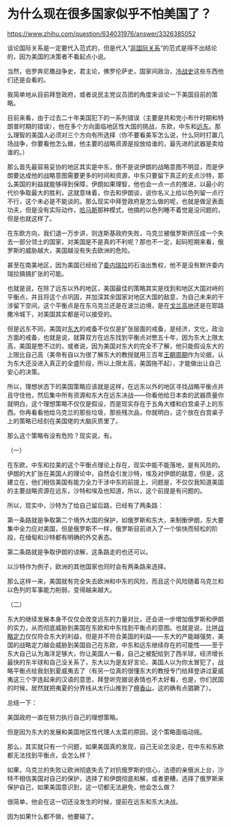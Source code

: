 # 为什么现在很多国家似乎不怕美国了？

https://www.zhihu.com/question/634031976/answer/3326385052

谈论国际关系是一定要代入范式的，但是代入“[非国际关系](https://www.zhihu.com/search?q=%E9%9D%9E%E5%9B%BD%E9%99%85%E5%85%B3%E7%B3%BB&search_source=Entity&hybrid_search_source=Entity&hybrid_search_extra=%7B%22sourceType%22%3A%22answer%22%2C%22sourceId%22%3A3326385052%7D)”的范式是得不出结论的，因为美国的决策者不看起点小说。

当然，伯罗奔尼撒战争史，君主论，佛罗伦萨史，国家间政治，[冷战史](https://www.zhihu.com/search?q=%E5%86%B7%E6%88%98%E5%8F%B2&search_source=Entity&hybrid_search_source=Entity&hybrid_search_extra=%7B%22sourceType%22%3A%22answer%22%2C%22sourceId%22%3A3326385052%7D)这些东西他们还是会看的。

我简单地从目前拜登政府，或者说民主党议员团的角度来谈论一下美国目前的策略。

目前来看，由于过去二十年美国犯下的一系列错误（主要是共和党小布什时期和特朗普时期的错误），他在多个方向面临地区性大国的挑战，东欧，中东和[远东](https://www.zhihu.com/search?q=%E8%BF%9C%E4%B8%9C&search_source=Entity&hybrid_search_source=Entity&hybrid_search_extra=%7B%22sourceType%22%3A%22answer%22%2C%22sourceId%22%3A3326385052%7D)。那么理智的美国人必须对三个方向有所选择（你不要看美军怎么说，什么同时打赢几场战争，你要看他怎么做，他主要的战略资源是投放给谁的，最先进的武器是卖给谁的。）

那么首先最容易妥协的地区其实是中东，倒不是说伊朗的战略意图不明显，而是伊朗要达成他的战略意图需要更多的时间和资源，中东只要留下真正的支点沙特，那么美国的利益就能够得到保障，伊朗如果理智，他也会一点一点的推进，以最小的代价争取最大的胜利，这就意味着，你去和伊朗谈，说你名义上给以色列留一点行不行，这个未必是不能谈的。那么现实中拜登政府是怎么做的呢，也就是做足表面功夫，但是没有实际动作，[哈马斯](https://www.zhihu.com/search?q=%E5%93%88%E9%A9%AC%E6%96%AF&search_source=Entity&hybrid_search_source=Entity&hybrid_search_extra=%7B%22sourceType%22%3A%22answer%22%2C%22sourceId%22%3A3326385052%7D)那种模式，他搞的以色列睡不着觉是没问题的，但是也就这样了。

在东欧方向，我们退一万步讲，则连斯基政府失败，乌克兰被俄罗斯挤压成一个失去一部分领土的国家，对美国是不是真的不利呢？那也不一定，起码短期来看，俄罗斯的威胁越大，美国越没有失去欧洲的危险。

甚至在南美地区，因为美国已经给了[委内瑞拉](https://www.zhihu.com/search?q=%E5%A7%94%E5%86%85%E7%91%9E%E6%8B%89&search_source=Entity&hybrid_search_source=Entity&hybrid_search_extra=%7B%22sourceType%22%3A%22answer%22%2C%22sourceId%22%3A3326385052%7D)的石油出售权，他不是没有默许委内瑞拉搞搞扩张的可能。

也就是说，在除了远东以外的地区，美国最佳的策略其实是找到和地区大国对峙的平衡点，并且将这个点巩固，并加深其余国家对地区大国的敌意，为自己未来的干涉留下空间，这个平衡点是在东乌克兰还是在波兰边境，是在[戈兰高地](https://www.zhihu.com/search?q=%E6%88%88%E5%85%B0%E9%AB%98%E5%9C%B0&search_source=Entity&hybrid_search_source=Entity&hybrid_search_extra=%7B%22sourceType%22%3A%22answer%22%2C%22sourceId%22%3A3326385052%7D)还是在耶路撒冷城下，对美国其实都是可以接受的。

但是远东不同，美国对[东大](https://www.zhihu.com/search?q=%E4%B8%9C%E5%A4%A7&search_source=Entity&hybrid_search_source=Entity&hybrid_search_extra=%7B%22sourceType%22%3A%22answer%22%2C%22sourceId%22%3A3326385052%7D)的戒备不仅仅是扩张层面的戒备，是经济，文化，政治方面的戒备，也就是说，就算双方在远东找到平衡点对憋五十年，因为东大上限太高，美国是憋不过的，或者说，因为美国对东大的完全不了解，他只能假设东大的上限比自己高（美帝有自以为很了解东大的教授就用三百年[王朝周期](https://www.zhihu.com/search?q=%E7%8E%8B%E6%9C%9D%E5%91%A8%E6%9C%9F&search_source=Entity&hybrid_search_source=Entity&hybrid_search_extra=%7B%22sourceType%22%3A%22answer%22%2C%22sourceId%22%3A3326385052%7D)作为论据，认为东大还没进入真正的全盛阶段，所以上限太高，美国拖不起），才能做出让自己安心的决策。

所以，理想状态下的美国策略应该就是这样，在远东以外的地区寻找战略平衡点并且守住他，然后集中所有资源和东大在远东决战——你看他给日本卖的武器质量你就明白，这个理想策略不仅仅是假设，而是现实存在于五角大楼和白宫桌子上的东西。你再看看他给乌克兰的那些垃圾，那些残次品，你就明白，这个放在白宫桌子上的策略已经刻在美国佬的大脑灰质里了。

那么这个策略有没有危险？现实说，有。

（一）

在东欧，中东和拉美的这个平衡点理论上存在，现实中能不能落地，是有风险的。伊朗的大扩张在美国人的理论中，自然会引发沙特，埃及对伊朗的敌意，但是，这建立在，他们相信美国有能力全力干涉中东的前提上，问题是，不仅仅我知道美国的主要战略资源在远东，沙特和埃及也知道，所以，这个前提是有问题的。

所以，现实中，沙特为了给自己留后路，已经有了两条路：

第一条路就是争取第二个境外大国的保护，如俄罗斯和东大，来制衡伊朗，东大要集中全力应对美国，但是俄罗斯不一样，俄罗斯目前进入了一个愉快而轻松的阶段，在缅甸和沙特都有明确的外交表态。

第二条路就是争取伊朗的谅解，这条路走的也还可以。

以沙特作为例子，欧洲的其他国家也同时会有两条路来选择。

那么这样一来，美国就有完全失去欧洲和中东的风险，而且这个风险随着乌克兰和以色列的军事能力削弱，变得越来越大。

（二）

东大的继续发展本身不仅仅会改变远东的力量对比，还会进一步增加俄罗斯和伊朗的实力，从而彻底威胁到美国在东欧和中东找到平衡点的意图。也就是说，比拼[战略定力](https://www.zhihu.com/search?q=%E6%88%98%E7%95%A5%E5%AE%9A%E5%8A%9B&search_source=Entity&hybrid_search_source=Entity&hybrid_search_extra=%7B%22sourceType%22%3A%22answer%22%2C%22sourceId%22%3A3326385052%7D)仅仅符合东大的利益，但是并不符合美国的利益——东大的产能越强势，美国的战略定力越会威胁到美国自己在东欧，中东和远东继续存在的可能性——至于东大自己认为海洋足够大，你让美国人一看，自己之被配给到了西半球，经济增长最快的东半球和自己没关系了，东大以为是友好言论，美国人以为你太冒犯了，战略平衡点给我划到夏威夷去了（有另一位真的很懂东大的教授专门给拜登讲过夏威夷这三个字连起来的汉语的意思，拜登听完据说表情也不太好看，也是，你们民国的时候，居然就把夷夏的分界线从太行山推到了[檀香山](https://www.zhihu.com/search?q=%E6%AA%80%E9%A6%99%E5%B1%B1&search_source=Entity&hybrid_search_source=Entity&hybrid_search_extra=%7B%22sourceType%22%3A%22answer%22%2C%22sourceId%22%3A3326385052%7D)，这的确有点猖獗了）。

总结一下：

美国政府一直在努力执行自己的理想策略。

但是因为东大的发展和美国地区性代理人太菜的原因，这个策略面临动摇。

那么，其实就只有一个问题，如果美国真的发现，自己无论怎没走，在中东和东欧都无法找到平衡点，会怎么样？

如果，乌克兰的失败让欧洲彻底失去了对抗俄罗斯的信心，法德的亲俄派上台，沙特不相信美国对自己的保护，选择了和伊朗彻底和解，或者更糟，选择了俄罗斯来保护自己，如果美国意识到，这一切都无法避免，他会怎么做？

很简单，他会在这一切还没发生的时候，提前在远东和东大决战。

因为如果什么都不做，他要输了。